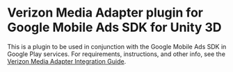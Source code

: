 # Verizon Media Adapter plugin for Google Mobile Ads SDK for Unity 3D

This is a plugin to be used in conjunction with the Google Mobile Ads SDK in
Google Play services. For requirements, instructions, and other info, see the
[Verizon Media Adapter Integration Guide](https://developers.google.com/admob/unity/mediation/verizon-media).
